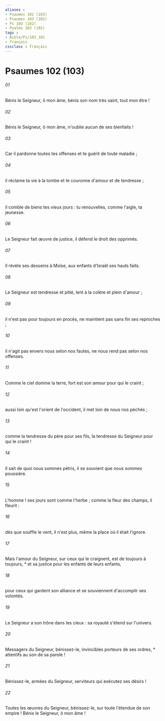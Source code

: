 ```yaml
---
aliases : 
- Psaumes 102 (103)
- Psaumes 103 (102)
- Ps 103 (102)
- Psalms 103 (102)
tags : 
- Bible/Ps/103_102
- français
cssclass : français
---
```


# Psaumes 102 (103)

###### 01
Bénis le Seigneur, ô mon âme, bénis son nom très saint, tout mon être !
###### 02
Bénis le Seigneur, ô mon âme, n'oublie aucun de ses bienfaits !
###### 03
Car il pardonne toutes tes offenses et te guérit de toute maladie ;
###### 04
il réclame ta vie à la tombe et te couronne d'amour et de tendresse ;
###### 05
il comble de biens tes vieux jours : tu renouvelles, comme l'aigle, ta jeunesse.
###### 06
Le Seigneur fait œuvre de justice, il défend le droit des opprimés.
###### 07
Il révèle ses desseins à Moïse, aux enfants d'Israël ses hauts faits.
###### 08
Le Seigneur est tendresse et pitié, lent à la colère et plein d'amour ;
###### 09
il n'est pas pour toujours en procès, ne maintient pas sans fin ses reproches ;
###### 10
il n'agit pas envers nous selon nos fautes, ne nous rend pas selon nos offenses.
###### 11
Comme le ciel domine la terre, fort est son amour pour qui le craint ;
###### 12
aussi loin qu'est l'orient de l'occident, il met loin de nous nos péchés ;
###### 13
comme la tendresse du père pour ses fils, la tendresse du Seigneur pour qui le craint !
###### 14
Il sait de quoi nous sommes pétris, il se souvient que nous sommes poussière.
###### 15
L'homme ! ses jours sont comme l'herbe ; comme la fleur des champs, il fleurit :
###### 16
dès que souffle le vent, il n'est plus, même la place où il était l'ignore.
###### 17
Mais l'amour du Seigneur, sur ceux qui le craignent, est de toujours à toujours, * et sa justice pour les enfants de leurs enfants,
###### 18
pour ceux qui gardent son alliance et se souviennent d'accomplir ses volontés.
###### 19
Le Seigneur a son trône dans les cieux : sa royauté s'étend sur l'univers.
###### 20
Messagers du Seigneur, bénissez-le, invincibles porteurs de ses ordres, * attentifs au son de sa parole !
###### 21
Bénissez-le, armées du Seigneur, serviteurs qui exécutez ses désirs !
###### 22
Toutes les œuvres du Seigneur, bénissez-le, sur toute l'étendue de son empire ! Bénis le Seigneur, ô mon âme !
